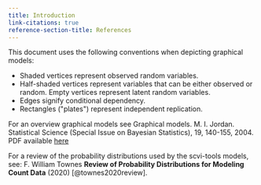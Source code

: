 ```yaml
---
title: Introduction
link-citations: true
reference-section-title: References
---
```


This document uses the following conventions when depicting graphical models:

- Shaded vertices represent observed random variables.
- Half-shaded vertices represent variables that can be either observed or random. Empty vertices represent latent random variables.
- Edges signify conditional dependency.
- Rectangles ("plates") represent independent replication.

For an overview graphical models see
Graphical models. M. I. Jordan. Statistical Science (Special Issue on Bayesian Statistics), 19, 140-155, 2004. PDF available [here](http://www.cs.berkeley.edu/~jordan/papers/statsci.ps)

For a review of the probability distributions used by the scvi-tools models, see: F. William Townes **Review of Probability Distributions for Modeling Count Data** (2020) [@townes2020review].